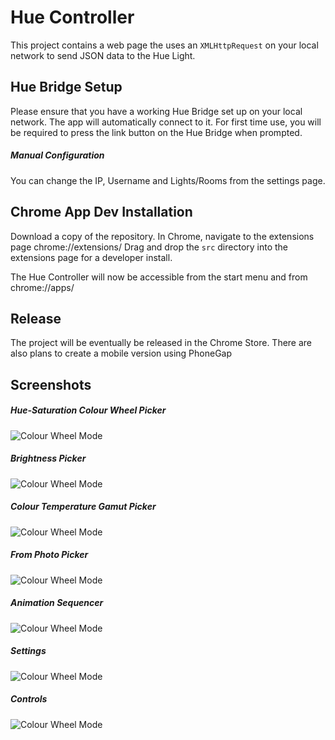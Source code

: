 # Hue Controller
This project contains a web page the uses an `XMLHttpRequest` on your local network to send JSON data to the Hue Light.

## Hue Bridge Setup
Please ensure that you have a working Hue Bridge set up on your local network.
The app will automatically connect to it.
For first time use, you will be required to press the link button on the Hue Bridge when prompted.

##### Manual Configuration
You can change the IP, Username and Lights/Rooms from the settings page.

## Chrome App Dev Installation
Download a copy of the repository.
In Chrome, navigate to the extensions page chrome://extensions/
Drag and drop the `src` directory into the extensions page for a developer install.

The Hue Controller will now be accessible from the start menu and from chrome://apps/

## Release
The project will be eventually be released in the Chrome Store.
There are also plans to create a mobile version using PhoneGap

## Screenshots

##### Hue-Saturation Colour Wheel Picker
![Colour Wheel Mode](screenshots/colourwheel.png)

##### Brightness Picker
![Colour Wheel Mode](screenshots/brightness.png)

##### Colour Temperature Gamut Picker
![Colour Wheel Mode](screenshots/colourtemperature.png)

##### From Photo Picker
![Colour Wheel Mode](screenshots/photo.png)

##### Animation Sequencer
![Colour Wheel Mode](screenshots/animations.png)

##### Settings
![Colour Wheel Mode](screenshots/settings.png)

##### Controls
![Colour Wheel Mode](screenshots/controls.png)
